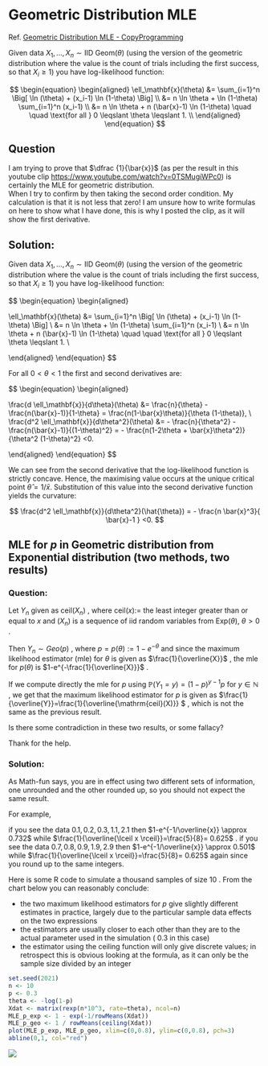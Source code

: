 # Geometric Distribution MLE
Ref. [Geometric Distribution MLE - CopyProgramming](https://copyprogramming.com/howto/geometric-distribution-mle#mle-for-p-in-geometric-distribution-from-exponential-distribution-two-methods-two-results)

Given data $X_1,...,X_n \sim \text{IID Geom}(\theta)$ (using the version of the geometric distribution where the value is the count of trials including the first success, so that $X_i \geqslant 1$) you have log-likelihood function:

$$
\begin{equation}
\begin{aligned}
\ell_\mathbf{x}(\theta) &= \sum_{i=1}^n 
\Big[ \ln (\theta) + (x_i-1) \ln (1-\theta) \Big] \\
&= n \ln \theta + \ln (1-\theta) \sum_{i=1}^n (x_i-1) \\
&= n \ln \theta + n (\bar{x}-1) \ln (1-\theta) \quad \quad \text{for all } 0 \leqslant \theta \leqslant 1. \\ 
\end{aligned} 
\end{equation}
$$

## Question

I am trying to prove that $\dfrac {1}{\bar{x}}$ (as per the result in this youtube clip https://www.youtube.com/watch?v=0TSMugiWPc0) is certainly the MLE for geometric distribution.  
When I try to confirm by then taking the second order condition. My calculation is that it is not less that zero! I am unsure how to write formulas on here to show what I have done, this is why I posted the clip, as it will show the first derivative.  

## Solution:

Given data $X_1,...,X_n \sim \text{IID Geom}(\theta)$ (using the version of the geometric distribution where the value is the count of trials including the first success, so that $X_i \geqslant 1$) you have log-likelihood function:

$$
\begin{equation}
\begin{aligned}

\ell_\mathbf{x}(\theta)
&= \sum_{i=1}^n \Big[ \ln (\theta) + (x_i-1) \ln (1-\theta) \Big] \\
&= n \ln \theta + \ln (1-\theta) \sum_{i=1}^n (x_i-1) \\
&= n \ln \theta + n (\bar{x}-1) \ln (1-\theta) \quad \quad \text{for all } 0 \leqslant \theta \leqslant 1. \\

\end{aligned}
\end{equation}
$$


For all $0 <\theta <1$ the first and second derivatives are:

$$
\begin{equation}
\begin{aligned}

\frac{d \ell_\mathbf{x}}{d\theta}(\theta)
&= \frac{n}{\theta} - \frac{n(\bar{x}-1)}{1-\theta} = \frac{n(1-\bar{x}\theta)}{\theta (1-\theta)}, \\
\frac{d^2 \ell_\mathbf{x}}{d\theta^2}(\theta)
&= - \frac{n}{\theta^2} - \frac{n(\bar{x}-1)}{(1-\theta)^2}
= - \frac{n(1-2\theta + \bar{x}\theta^2)}{\theta^2 (1-\theta)^2} <0.

\end{aligned}
\end{equation}
$$

We can see from the second derivative that the log-likelihood function is strictly concave. Hence, the maximising value occurs at the unique critical point $\hat{\theta} = 1/ \bar{x}$. Substitution of this value into the second derivative function yields the curvature:


$$
\frac{d^2 \ell_\mathbf{x}}{d\theta^2}(\hat{\theta})
= - \frac{n \bar{x}^3}{ \bar{x}-1 } <0.
$$


## MLE for $p$ in Geometric distribution from Exponential distribution (two methods, two results)  

### Question:
Let $Y_n$ given as $\mathrm{ceil}(X_n)$ , where $\mathrm{ceil}(x):=$ the least integer greater than or equal to $x$ and $(X_n)$ is a sequence of iid random variables from $\mathrm{Exp}(\theta),~\theta>0$ .

Then $Y_n\sim Geo(p)$ , where $p=p(\theta):=1-e^{-\theta}$ and since the maximum likelihood estimator (mle) for $\theta$ is given as $\frac{1}{\overline{X}}$ , the mle for $p(\theta)$ is $1-e^{-\frac{1}{\overline{X}}}$ .

If we compute directly the mle for $p$ using $\mathbb{P}(Y_1=y)=(1-p)^{y-1}p$ for $y\in \mathbb{N}$ , we get that the maximum likelihood estimator for $p$ is given as $\frac{1}{\overline{Y}}=\frac{1}{\overline{\mathrm{ceil}(X)}} $ , which is not the same as the previous result.

Is there some contradiction in these two results, or some fallacy?

Thank for the help.


### Solution:

As Math-fun says, you are in effect using two different sets of information, one unrounded and the other rounded up, so you should not expect the same result.

For example,

if you see the data $0.1, 0.2, 0.3, 1.1, 2.1$ then $1-e^{-1/\overline{x}} \approx 0.732$ while $\frac{1}{\overline{\lceil x \rceil}}=\frac{5}{8}= 0.625$ .
if you see the data $0.7, 0.8, 0.9, 1.9, 2.9$ then $1-e^{-1/\overline{x}} \approx 0.501$ while $\frac{1}{\overline{\lceil x \rceil}}=\frac{5}{8}= 0.625$ again since you round up to the same integers.  

Here is some R code to simulate a thousand samples of size $10$ . From the chart below you can reasonably conclude:

- the two maximum likelihood estimators for $p$ give slightly different estimates in practice, largely due to the particular sample data effects on the two expressions
- the estimators are usually closer to each other than they are to the actual parameter used in the simulation ( $0.3$ in this case)
- the estimator using the ceiling function will only give discrete values; in retrospect this is obvious looking at the formula, as it can only be the sample size divided by an integer

``` R
set.seed(2021)
n <- 10
p <- 0.3
theta <- -log(1-p)
Xdat <- matrix(rexp(n*10^3, rate=theta), ncol=n)
MLE_p_exp <- 1 - exp(-1/rowMeans(Xdat))
MLE_p_geo <- 1 / rowMeans(ceiling(Xdat))
plot(MLE_p_exp, MLE_p_geo, xlim=c(0,0.8), ylim=c(0,0.8), pch=3)
abline(0,1, col="red")
```

![](./SHppr.png)

